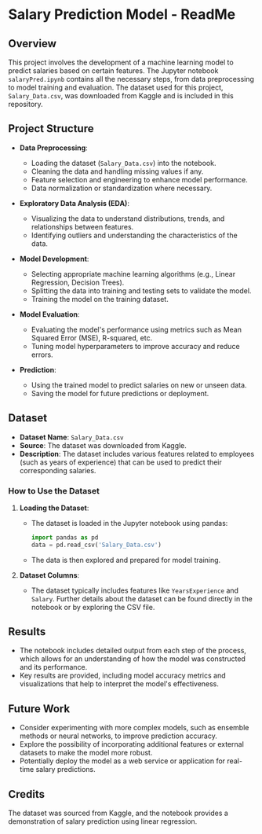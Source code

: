 # Salary Prediction Model - ReadMe

## Overview

This project involves the development of a machine learning model to predict salaries based on certain features. The Jupyter notebook `salaryPred.ipynb` contains all the necessary steps, from data preprocessing to model training and evaluation. The dataset used for this project, `Salary_Data.csv`, was downloaded from Kaggle and is included in this repository.

## Project Structure

- **Data Preprocessing**: 
  - Loading the dataset (`Salary_Data.csv`) into the notebook.
  - Cleaning the data and handling missing values if any.
  - Feature selection and engineering to enhance model performance.
  - Data normalization or standardization where necessary.

- **Exploratory Data Analysis (EDA)**:
  - Visualizing the data to understand distributions, trends, and relationships between features.
  - Identifying outliers and understanding the characteristics of the data.

- **Model Development**:
  - Selecting appropriate machine learning algorithms (e.g., Linear Regression, Decision Trees).
  - Splitting the data into training and testing sets to validate the model.
  - Training the model on the training dataset.

- **Model Evaluation**:
  - Evaluating the model's performance using metrics such as Mean Squared Error (MSE), R-squared, etc.
  - Tuning model hyperparameters to improve accuracy and reduce errors.

- **Prediction**:
  - Using the trained model to predict salaries on new or unseen data.
  - Saving the model for future predictions or deployment.

## Dataset

- **Dataset Name**: `Salary_Data.csv`
- **Source**: The dataset was downloaded from Kaggle.
- **Description**: The dataset includes various features related to employees (such as years of experience) that can be used to predict their corresponding salaries.

### How to Use the Dataset

1. **Loading the Dataset**:
   - The dataset is loaded in the Jupyter notebook using pandas:
     ```python
     import pandas as pd
     data = pd.read_csv('Salary_Data.csv')
     ```
   - The data is then explored and prepared for model training.

2. **Dataset Columns**:
   - The dataset typically includes features like `YearsExperience` and `Salary`. Further details about the dataset can be found directly in the notebook or by exploring the CSV file.

## Results

- The notebook includes detailed output from each step of the process, which allows for an understanding of how the model was constructed and its performance.
- Key results are provided, including model accuracy metrics and visualizations that help to interpret the model's effectiveness.

## Future Work

- Consider experimenting with more complex models, such as ensemble methods or neural networks, to improve prediction accuracy.
- Explore the possibility of incorporating additional features or external datasets to make the model more robust.
- Potentially deploy the model as a web service or application for real-time salary predictions.

## Credits

The dataset was sourced from Kaggle, and the notebook provides a demonstration of salary prediction using linear regression.


